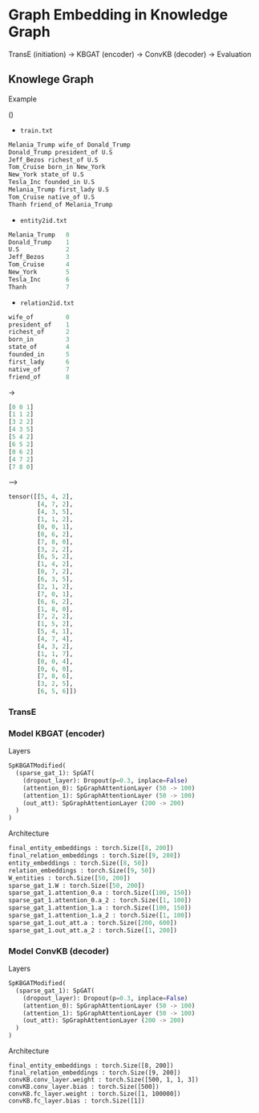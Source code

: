 # Graph Embedding in Knowledge Graph

TransE (initiation) -> KBGAT (encoder) -> ConvKB (decoder) -> Evaluation

## Knowlege Graph
Example

()

* `train.txt`
```python
Melania_Trump wife_of Donald_Trump
Donald_Trump president_of U.S
Jeff_Bezos richest_of U.S
Tom_Cruise born_in New_York
New_York state_of U.S
Tesla_Inc founded_in U.S
Melania_Trump first_lady U.S
Tom_Cruise native_of U.S
Thanh friend_of Melania_Trump
```
* `entity2id.txt`
```python
Melania_Trump	0
Donald_Trump	1
U.S				2
Jeff_Bezos		3
Tom_Cruise		4
New_York		5
Tesla_Inc		6
Thanh			7
```

* `relation2id.txt`
```python
wife_of			0
president_of	1
richest_of		2
born_in			3
state_of		4
founded_in		5
first_lady		6
native_of		7
friend_of		8
```

->
```python
[0 0 1] 
[1 1 2] 
[3 2 2] 
[4 3 5] 
[5 4 2] 
[6 5 2] 
[0 6 2] 
[4 7 2] 
[7 8 0]
```

-->

```python
tensor([[5, 4, 2],
        [4, 7, 2],
        [4, 3, 5],
        [1, 1, 2],
        [0, 0, 1],
        [0, 6, 2],
        [7, 8, 0],
        [3, 2, 2],
        [6, 5, 2],
        [1, 4, 2],
        [0, 7, 2],
        [6, 3, 5],
        [2, 1, 2],
        [7, 0, 1],
        [6, 6, 2],
        [1, 8, 0],
        [7, 2, 2],
        [1, 5, 2],
        [5, 4, 1],
        [4, 7, 4],
        [4, 3, 2],
        [1, 1, 7],
        [0, 0, 4],
        [0, 6, 0],
        [7, 8, 6],
        [3, 2, 5],
        [6, 5, 6]])
```



### TransE


### Model KBGAT (encoder)

Layers

```python
SpKBGATModified(
  (sparse_gat_1): SpGAT(
    (dropout_layer): Dropout(p=0.3, inplace=False)
    (attention_0): SpGraphAttentionLayer (50 -> 100)
    (attention_1): SpGraphAttentionLayer (50 -> 100)
    (out_att): SpGraphAttentionLayer (200 -> 200)
  )
)
```

Architecture
```python
final_entity_embeddings : torch.Size([8, 200])
final_relation_embeddings : torch.Size([9, 200])
entity_embeddings : torch.Size([8, 50])
relation_embeddings : torch.Size([9, 50])
W_entities : torch.Size([50, 200])
sparse_gat_1.W : torch.Size([50, 200])
sparse_gat_1.attention_0.a : torch.Size([100, 150])
sparse_gat_1.attention_0.a_2 : torch.Size([1, 100])
sparse_gat_1.attention_1.a : torch.Size([100, 150])
sparse_gat_1.attention_1.a_2 : torch.Size([1, 100])
sparse_gat_1.out_att.a : torch.Size([200, 600])
sparse_gat_1.out_att.a_2 : torch.Size([1, 200])
```

### Model ConvKB (decoder)

Layers

```python
SpKBGATModified(
  (sparse_gat_1): SpGAT(
    (dropout_layer): Dropout(p=0.3, inplace=False)
    (attention_0): SpGraphAttentionLayer (50 -> 100)
    (attention_1): SpGraphAttentionLayer (50 -> 100)
    (out_att): SpGraphAttentionLayer (200 -> 200)
  )
)
```

Architecture
```
final_entity_embeddings : torch.Size([8, 200])
final_relation_embeddings : torch.Size([9, 200])
convKB.conv_layer.weight : torch.Size([500, 1, 1, 3])
convKB.conv_layer.bias : torch.Size([500])
convKB.fc_layer.weight : torch.Size([1, 100000])
convKB.fc_layer.bias : torch.Size([1])
```
